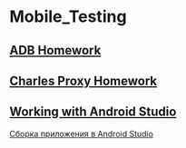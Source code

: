 # Mobile_Testing
## [ADB Homework](https://github.com/MariaDash/Mobile_Testing/tree/ADB_Debugging)
## [Charles Proxy Homework](https://github.com/MariaDash/Mobile_Testing/tree/Charles_Proxy)
## <a href="link">Working with Android Studio</a>
<a href="https://youtu.be/dnEQvyXHqfA">Сборка приложения в Android Studio</a>
